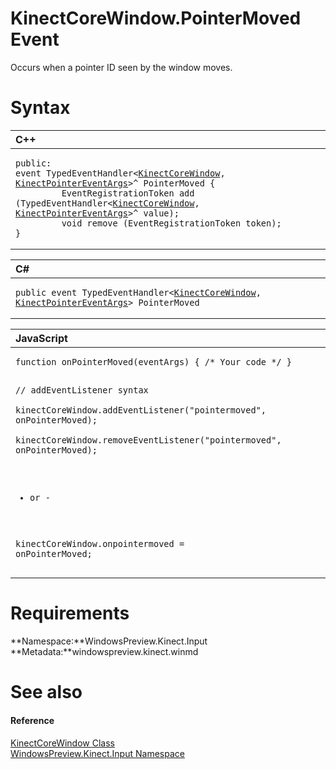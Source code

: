 KinectCoreWindow.PointerMoved Event  
===================================  

Occurs when a pointer ID seen by the window moves.<span id="syntaxSection"></span>

Syntax  
======  

<table>
<colgroup>
<col width="100%" />
</colgroup>
<thead>
<tr class="header">
<th align="left">C++</th>
</tr>
</thead>
<tbody>
<tr class="odd">
<td align="left"><pre><code>public:  
event TypedEventHandler&lt;<a href="../../KinectCoreWindow_Class.md">KinectCoreWindow</a>, <a href="../../KinectPointerEventArgs_Class.md">KinectPointerEventArgs</a>&gt;^ PointerMoved {  
         EventRegistrationToken add (TypedEventHandler&lt;<a href="../../KinectCoreWindow_Class.md">KinectCoreWindow</a>, <a href="../../KinectPointerEventArgs_Class.md">KinectPointerEventArgs</a>&gt;^ value);  
         void remove (EventRegistrationToken token);  
}</code></pre></td>
</tr>
</tbody>
</table>

<table>
<colgroup>
<col width="100%" />
</colgroup>
<thead>
<tr class="header">
<th align="left">C#</th>
</tr>
</thead>
<tbody>
<tr class="odd">
<td align="left"><pre><code>public event TypedEventHandler&lt;<a href="../../KinectCoreWindow_Class.md">KinectCoreWindow</a>, <a href="../../KinectPointerEventArgs_Class.md">KinectPointerEventArgs</a>&gt; PointerMoved</code></pre></td>
</tr>
</tbody>
</table>

<table>
<colgroup>
<col width="100%" />
</colgroup>
<thead>
<tr class="header">
<th align="left">JavaScript</th>
</tr>
</thead>
<tbody>
<tr class="odd">
<td align="left"><pre><code>function onPointerMoved(eventArgs) { /* Your code */ }  

// addEventListener syntax  
kinectCoreWindow.addEventListener(&quot;pointermoved&quot;, onPointerMoved);  
kinectCoreWindow.removeEventListener(&quot;pointermoved&quot;, onPointerMoved);  

- or -  

kinectCoreWindow.onpointermoved = onPointerMoved;</code></pre></td>
</tr>
</tbody>
</table>

<span id="requirements"></span>

Requirements  
============  

**Namespace:**WindowsPreview.Kinect.Input  
**Metadata:**windowspreview.kinect.winmd  

<span id="ID4EX"></span>

See also  
========  

<span id="ID4EZ"></span>
#### Reference  

[KinectCoreWindow Class](../../KinectCoreWindow_Class.md)  
 [WindowsPreview.Kinect.Input Namespace](../../../Kinect.Input.md)  



<!--Please do not edit the data in the comment block below.-->
<!--
TOCTitle : PointerMoved Event
RLTitle : KinectCoreWindow.PointerMoved Event
KeywordK : PointerMoved event
KeywordK : KinectCoreWindow.PointerMoved event
KeywordF : WindowsPreview.Kinect.Input.KinectCoreWindow.PointerMoved
KeywordF : KinectCoreWindow.PointerMoved
KeywordF : PointerMoved
KeywordF : WindowsPreview.Kinect.Input.KinectCoreWindow.PointerMoved
KeywordA : E:WindowsPreview.Kinect.Input.KinectCoreWindow.PointerMoved
AssetID : E:WindowsPreview.Kinect.Input.KinectCoreWindow.PointerMoved
Locale : en-us
CommunityContent : 1
APIType : Managed
APILocation : windowspreview.kinect.winmd
APIName : WindowsPreview.Kinect.Input.KinectCoreWindow.PointerMoved
TargetOS : Windows
TopicType : kbSyntax
DevLang : VB
DevLang : CSharp
DevLang : JavaScript
DevLang : C++
DocSet : K4Wv2
ProjType : K4Wv2Proj
Technology : Kinect for Windows
Product : Kinect for Windows SDK v2
productversion : 20
-->
